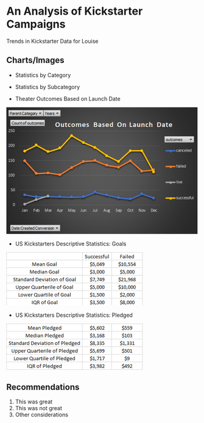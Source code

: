 # An Analysis of Kickstarter Campaigns
Trends in Kickstarter Data for Louise

## Charts/Images
- Statistics by Category

- Statistics by Subcategory

- Theater Outcomes Based on Launch Date

![](PivotChart_OutcomesBasedOnLaunchDate.png)

- US Kickstarters Descriptive Statistics: Goals

![](US%20_SvsF_Goals.png)
  
- US Kickstarters Descriptive Statistics: Pledged

![](US_SvsF_Pledged.png)

## Recommendations
1. This was great
2. This was not great
3. Other considerations

